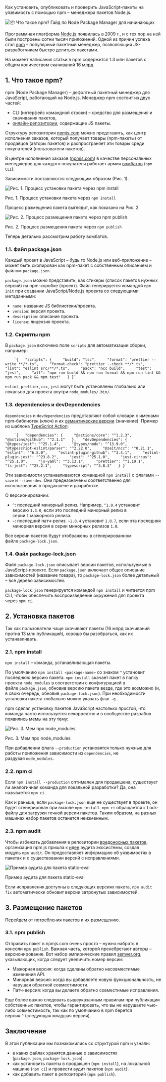 Как установить, опубликовать и проверить JavaScript-пакеты на уязвимость с помощью npm – менеджера пакетов Node.js.

![📦 Что такое npm? Гайд по Node Package Manager для начинающих](https://media.proglib.io/posts/2020/07/21/34f88ac2f20738f5275d44008ca5f996.jpg)

Программная платформа [Node.js](https://ru.wikipedia.org/wiki/Node.js) появилась в 2009 г., и с тех пор на ней были построены сотни тысяч приложений. Одной из причин успеха стал [npm](https://ru.wikipedia.org/wiki/Npm) – популярный пакетный менеджер, позволяющий JS-разработчикам быстро делиться пакетами.

На момент написания статьи в npm содержится 1.3 млн пакетов с общим количеством скачиваний 16 млрд.

## 1. Что такое npm?

npm (Node Package Manager) – дефолтный пакетный менеджер для JavaScript, работающий на Node.js. Менеджер npm состоит из двух частей:

-   CLI (интерфейс командной строки) – средство для размещения и скачивания пакетов,
-   [онлайн-репозитории](https://www.npmjs.com/), содержащие JS пакеты.

Структуру репозитория [npmjs.com](https://npmjs.com/) можно представить, как центр исполнения заказов, который получает товары (npm-пакеты) от продавцов (авторы пакетов) и распространяет эти товары среди покупателей (пользователи пакетов).

В центре исполнения заказов ([npmjs.com](https://npmjs.com/)) в качестве персональных менеджеров для каждого покупателя работает армия [вомбатов](https://ru.wikipedia.org/wiki/%D0%92%D0%BE%D0%BC%D0%B1%D0%B0%D1%82%D0%BE%D0%B2%D1%8B%D0%B5) (`npm CLI`).

Зависимости поставляются следующим образом (Рис. 1).

![Рис. 1. Процесс установки пакета через <code class="inline-code">npm install</code>](https://media.proglib.io/posts/2020/07/19/85d0ec896b3ad06d69bc27c49c317612.png)

Рис. 1. Процесс установки пакета через `npm install`

Процесс размещения пакета выглядит, как показано на Рис. 2.

![Рис. 2. Процесс размещения пакета через <code class="inline-code">npm publish</code>](https://media.proglib.io/posts/2020/07/19/5e2cd72e42190a38f0f46cf7da1d018d.png)

Рис. 2. Процесс размещения пакета через `npm publish`

Теперь детально рассмотрим работу вомбатов.

### 1.1. Файл package.json

Каждый проект в JavaScript – будь то Node.js или веб-приложение – может быть скопирован как npm-пакет с собственным описанием и файлом `package.json`.

`package.json` можно представить, как стикеры (список пакетов нужных версий) на npm-коробке (проект). Файл генерируется командой `npm init` при создании JavaScript/Node.js проекта со следующими метаданными:

-   `name`: название JS библиотеки/проекта.
-   `version`: версия проекта.
-   `description`: описание проекта.
-   `license`: лицензия проекта.

### 1.2. Скрипты npm

В `package.json` включено поле `scripts` для автоматизации сборки, например:

        `{   "scripts": {     "build": "tsc",     "format": "prettier --write **/*.ts",     "format-check": "prettier --check **/*.ts",     "lint": "eslint src/**/*.ts",     "pack": "ncc build",     "test": "jest",     "all": "npm run build && npm run format && npm run lint && npm run pack && npm test"   } }`
    

`eslint`, `prettier`, `ncc`, `jest` могут быть установлены глобально или локально для проекта внутри `node_modules/.bin/`.

### 1.3. dependencies и devDependencies

`dependencies` и `devdependencies` представляют собой словари с именами npm-библиотек (ключ) и их [семантические версии](https://semver.org/lang/ru/) (значение). Пример из шаблона [TypeScript Action](https://github.com/actions/typescript-action):

        `{   "dependencies": {     "@actions/core": "^1.2.3",     "@actions/github": "^2.1.1"   },   "devDependencies": {     "@types/jest": "^25.1.4",     "@types/node": "^13.9.0",     "@typescript-eslint/parser": "^2.22.0",     "@zeit/ncc": "^0.21.1",     "eslint": "^6.8.0",     "eslint-plugin-github": "^3.4.1",     "eslint-plugin-jest": "^23.8.2",     "jest": "^25.1.0",     "jest-circus": "^25.1.0",     "js-yaml": "^3.13.1",     "prettier": "^1.19.1",     "ts-jest": "^25.2.1",     "typescript": "^3.8.3"   } }`
    

Эти зависимости устанавливаются командной `npm install` с флагами `--save` и `--save-dev`. Они предназначены соответственно для использования в продакшене и разработке.

О версионировании:

-   `^`: последний минорный релиз. Например, `^1.0.4` установит версию `1.3.0`, если это последний минорный релиз в серии `1` мажорного релиза.
-   `~`: последний патч-релиз. `~1.0.4` установит `1.0.7`, если эта последняя минорная версия в серии минорных релизов `1.0`.

Все версии пакетов будут отображены в сгенерированном файле `package-lock.json`.

### 1.4. Файл package-lock.json

Файл `package-lock.json` описывает версии пакетов, используемые в JavaScript-проекте. Если `package.json` включает общее описание зависимостей (название товара), то `package-lock.json` более детальный – всё дерево зависимостей.

`package-lock.json` генерируется командой `npm install` и читается npm CLI, чтобы обеспечить воспроизведение окружения для проекта через `npm ci`.

## 2. Установка пакетов

Так как пользователи чаще скачивают пакеты (16 млрд скачиваний против 13 млн публикаций), хорошо бы разобраться, как их устанавливать.

### 2.1. npm install

`npm install` – команда, устанавливающая пакеты.

По умолчанию `npm install <package-name>` со знаком `^` установит последнюю версию пакета. `npm install` скачает пакет в папку проекта `node_modules` в соответствии с конфигурацией в файле `package.json`, обновив версию пакета везде, где это возможно (и, в свою очередь, обновив `package-lock.json`). При необходимости установки пакета глобально можно указать флаг `-g` .

npm сделал установку пакетов JavaScript настолько простой, что команда часто используется некорректно и в сообществе разрабов появились мемы на эту тему:

![Рис. 3. Мем про node_modules](https://media.proglib.io/posts/2020/07/19/37cea30aa579d68596dc59f7088b474e.png)

Рис. 3. Мем про node_modules

При добавлении флага `--production` установятся только нужные для работы приложения зависимости из `dependencies`, не раздувая `node_modules`.

### 2.2. npm ci

Если `npm install --production` оптимален для продакшена, существует ли аналогичная команда для локальной разработки? Да, она называется `npm ci`.

Как и раньше, если `package-lock.json` еще не существует в проекте, он будет сгенерирован при вызове `npm install`. `npm ci` обращается к Lock-файлу для загрузки точной версии пакетов. Таким образом, на разных машинах набор пакетов останется неизменным.

### 2.3. npm audit

Чтобы избежать добавления в репозитории [вредоносных пакетов](https://medium.com/@jsoverson/how-two-malicious-npm-packages-targeted-sabotaged-one-other-fed7199099c8), организация npm.js пришла к [идее](https://blog.npmjs.org/post/173719309445/npm-audit-identify-and-fix-insecure) аудита экосистемы, создав модуль `npm audit`. Он предоставляет информацию об уязвимостях в пакетах и о существовании версий с исправлениями.

![Пример аудита для пакета static-eval](https://media.proglib.io/posts/2020/07/21/d211971466b62be8fd6d819dcff79478.png)

Пример аудита для пакета static-eval

Если исправления доступны в следующих версиях пакета, `npm audit fix` автоматически обновит версии затронутых зависимостей.

## 3. Размещение пакетов

Перейдем от потребления пакетов к их размещению.

### 3.1. npm publish

Отправить пакет в npmjs.com очень просто – нужно набрать в консоли `npm publish`. Важная часть, которой пренебрегают авторы – версионирование. Вот набор эмпирические правил [semver.org](https://semver.org/lang/ru/), указывающих, когда следует увеличить номер версии:

-   Мажорная версия: когда сделаны обратно несовместимые изменения API.
-   Минорная версия: когда вы добавляете новую функциональность, не нарушая обратной совместимости.
-   Патч-версия: когда вы делаете обратно совместимые исправления.

Еще более важно следовать вышеуказанным правилам при публикации собственных пакетов, чтобы гарантировать, что вы не нарушаете чью-либо совместимость, так как по умолчанию в npm берется версия `^` (следующая младшая версия).

## Заключение

В этой публикации мы познакомились со структурой npm и узнали:

-   в каких файлах хранятся данные о зависимостях (`package.json`, `package-lock.json`).
-   как установить пакеты в продакшен (`npm install`), на локальной машине (`npm ci`) и провести аудит пакетов (`npm audit`).
-   как добавить пакет в репозиторий (`npm publish`).
